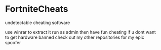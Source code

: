 # FortniteCheats
 undetectable cheating software

use winrar to extract it run as admin then have fun cheating if u dont want to get hardware banned check out my other repositories for my epic spoofer
